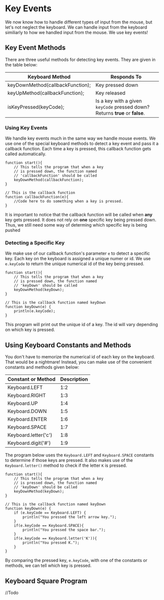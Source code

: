# Key Events

We now know how to handle different types of input from the mouse, but let's not neglect the keyboard. We can handle input from the keyboard similiarly to how we handled input from the mouse. We use key events!

## Key Event Methods

There are three useful methods for detecting key events. They are given in the table below:

| Keyboard Method | Responds To |
| -- | -- |
| keyDownMethod(callbackFunction); | Key pressed down |
| keyUpMethod(callbackFunction); | Key released |
| isKeyPressed(keyCode); | Is a key with a given `keyCode` pressed down? Returns **true** or **false**. |

### Using Key Events

We handle key events much in the same way we handle mouse events. We use one of the special keyboard methods to detect a key event and pass it a callback function. Each time a key is pressed, this callback function gets called automatically.

```
function start(){
    // This tells the program that when a key
    // is pressed down, the function named
    // 'callbackFunction' should be called
    keyDownMethod(callbackFunction);
}

// This is the callback function
function callbackFunction(e){
    //Code here to do something when a key is pressed.
}
```

It is important to notice that the callback function will be called when **any** key gets pressed. It does not rely on **one** specific key being pressed down. Thus, we still need some way of determing which specific key is being pushed 

### Detecting a Specific Key

We make use of our callback function's parameter `e` to detect a specific key. Each key on the keyboard is assigned a unique numer or id. We use `e.keyCode` to return the unique numerical id of the key being pressed.

```
function start(){
    // This tells the program that when a key
    // is pressed down, the function named
    // 'keyDown' should be called
    keyDownMethod(keyDown);
}

// This is the callback function named keyDown
function keyDown(e) {
	println(e.keyCode);
}
```

This program will print out the unique id of a key. The id will vary depending on which key is pressed.

## Using Keyboard Constants and Methods

You don't have to memorize the numerical id of each key on the keyboard. That would be a nightmare! Instead, you can make use of the convenient constants and methods given below:

| Constant or Method | Description |
| -- | -- |
| Keyboard.LEFT | 1:2 |
| Keyboard.RIGHT | 1:3 |
| Keyboard.UP | 1:4 |
| Keyboard.DOWN | 1:5 |
| Keyboard.ENTER | 1:6 |
| Keyboard.SPACE | 1:7 |
| Keyboard.letter('c')| 1:8 |
| Keyboard.digit('#') | 1:9 |

The program below uses the `Keyboard.LEFT` and `Keyboard.SPACE` constants to determine if those keys are pressed. It also makes use of the `Keyboard.letter()` method to check if the letter `K` is pressed. 

```
function start(){
    // This tells the program that when a key
    // is pressed down, the function named
    // 'keyDown' should be called
    keyDownMethod(keyDown);
}

// This is the callback function named keyDown
function keyDown(e) {
	if (e.keyCode == Keyboard.LEFT) {
		println("You pressed the left arrow key.");
	}
	if(e.keyCode == Keyboard.SPACE){
		println("You pressed the space bar.");
	}
	if(e.keyCode == Keyboard.letter('K')){
		println("You pressed K.");
	}
}
```

By comparing the pressed key, `e.keyCode`, with one of the constants or methods, we can tell which key is pressed.

## Keyboard Square Program

//Todo


